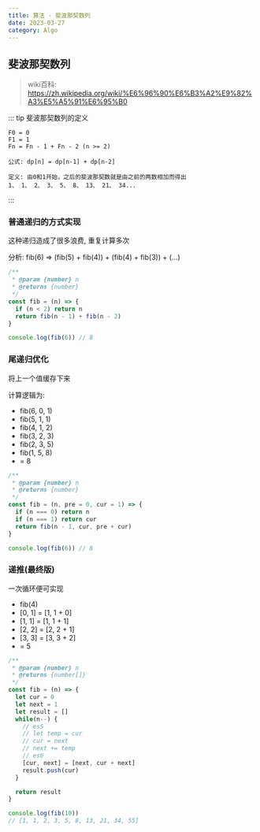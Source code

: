 ```yaml
---
title: 算法 - 斐波那契数列
date: 2023-03-27
category: Algo
---
```


## 斐波那契数列

> wiki百科: <https://zh.wikipedia.org/wiki/%E6%96%90%E6%B3%A2%E9%82%A3%E5%A5%91%E6%95%B0>

::: tip 斐波那契数列的定义

```
F0 = 0
F1 = 1
Fn = Fn - 1 + Fn - 2 (n >= 2)

公式: dp[n] = dp[n-1] + dp[n-2]

定义: 由0和1开始，之后的斐波那契数就是由之前的两数相加而得出
1、 1、 2、 3、 5、 8、 13、 21、 34...
```

:::

### 普通递归的方式实现

这种递归造成了很多浪费, 重复计算多次

分析: fib(6) =>
  (fib(5) + fib(4)) + (fib(4) + fib(3)) + (...)

```js
/**
 * @param {number} n 
 * @returns {number}
 */
const fib = (n) => {
  if (n < 2) return n
  return fib(n - 1) + fib(n - 2)
}

console.log(fib(6)) // 8
```

### 尾递归优化

将上一个值缓存下来

计算逻辑为:

- fib(6, 0, 1)
- fib(5, 1, 1)
- fib(4, 1, 2)
- fib(3, 2, 3)
- fib(2, 3, 5)
- fib(1, 5, 8)
- = 8

```js
/**
 * @param {number} n 
 * @returns {number}
 */
const fib = (n, pre = 0, cur = 1) => {
  if (n === 0) return n
  if (n === 1) return cur
  return fib(n - 1, cur, pre + cur)
}

console.log(fib(6)) // 8
```

### 递推(最终版)

一次循环便可实现

- fib(4)
- [0, 1] = [1, 1 + 0]
- [1, 1] = [1, 1 + 1]
- [2, 2] = [2, 2 + 1]
- [3, 3] = [3, 3 + 2]
- = 5
```js
/**
 * @param {number} n 
 * @returns {number[]}
 */
const fib = (n) => {
  let cur = 0
  let next = 1
  let result = []
  while(n--) {
    // es5
    // let temp = cur
    // cur = next
    // next += temp
    // es6
    [cur, next] = [next, cur + next]
    result.push(cur)
  }

  return result
}

console.log(fib(10))
// [1, 1, 2, 3, 5, 8, 13, 21, 34, 55]
```


